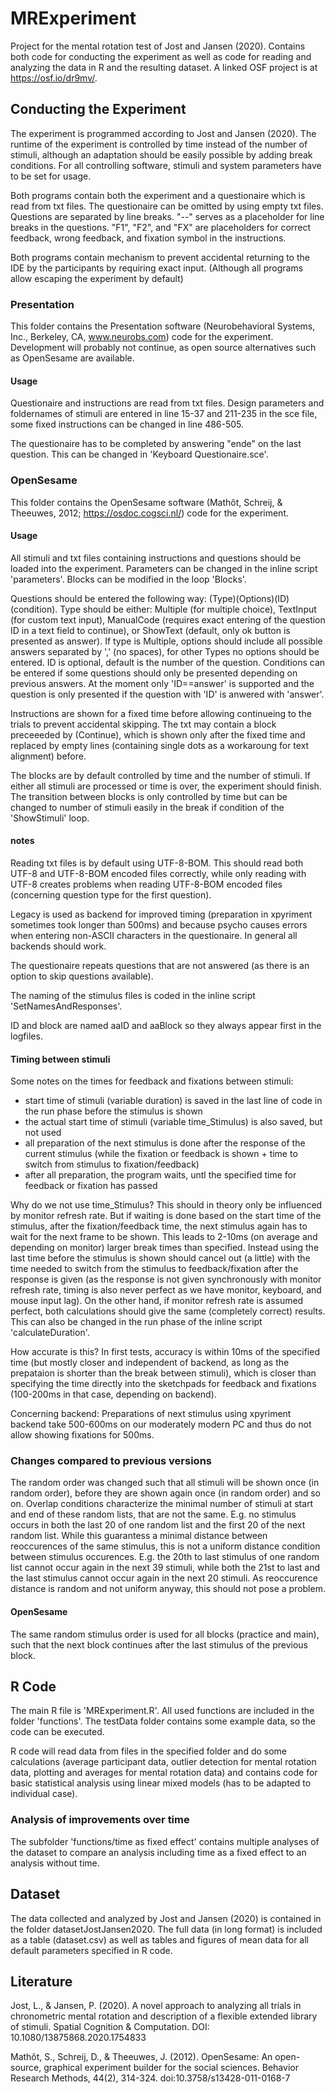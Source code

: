 # MRExperiment
Project for the mental rotation test of Jost and Jansen (2020). Contains both code for conducting the experiment as well as code for reading and analyzing the data in R and the resulting dataset. A linked OSF project is at https://osf.io/dr9mv/.

## Conducting the Experiment
The experiment is programmed according to Jost and Jansen (2020). The runtime of the experiment is controlled by time instead of the number of stimuli, although an adaptation should be easily possible by adding break conditions. For all controlling software, stimuli and system parameters have to be set for usage.

Both programs contain both the experiment and a questionaire which is read from txt files. The questionaire can be omitted by using empty txt files. Questions are separated by line breaks. "--" serves as a placeholder for line breaks in the questions. "F1", "F2", and "FX" are placeholders for correct feedback, wrong feedback, and fixation symbol in the instructions.

Both programs contain mechanism to prevent accidental returning to the IDE by the participants by requiring exact input. (Although all programs allow escaping the experiment by default)

### Presentation
This folder contains the Presentation software (Neurobehavioral Systems, Inc., Berkeley, CA, www.neurobs.com) code for the experiment. Development will probably not continue, as open source alternatives such as OpenSesame are available.
#### Usage
Questionaire and instructions are read from txt files. Design parameters and foldernames of stimuli are entered in line 15-37 and 211-235 in the sce file, some fixed instructions can be changed in line 486-505.

The questionaire has to be completed by answering "ende" on the last question. This can be changed in 'Keyboard Questionaire.sce'.
### OpenSesame
This folder contains the OpenSesame software (Mathôt, Schreij, & Theeuwes, 2012; https://osdoc.cogsci.nl/) code for the experiment. 
#### Usage
All stimuli and txt files containing instructions and questions should be loaded into the experiment. Parameters can be changed in the inline script 'parameters'. Blocks can be modified in the loop 'Blocks'.

Questions should be entered the following way: (Type)(Options)(ID)(condition). Type should be either: Multiple (for multiple choice), TextInput (for custom text input), ManualCode (requires exact entering of the question ID in a text field to continue), or ShowText (default, only ok button is presented as answer). If type is Multiple, options should include all possible answers separated by ',' (no spaces), for other Types no options should be entered. ID is optional, default is the number of the question. Conditions can be entered if some questions should only be presented depending on previous answers. At the moment only 'ID==answer' is supported and the question is only presented if the question with 'ID' is anwered with 'answer'.

Instructions are shown for a fixed time before allowing continueing to the trials to prevent accidental skipping. The txt may contain a block preceeeded by (Continue), which is shown only after the fixed time and replaced by empty lines (containing single dots as a workaroung for text alignment) before.

The blocks are by default controlled by time and the number of stimuli. If either all stimuli are processed or time is over, the experiment should finish. The transition between blocks is only controlled by time but can be changed to number of stimuli easily in the break if condition of the 'ShowStimuli' loop.
#### notes
Reading txt files is by default using UTF-8-BOM. This should read both UTF-8 and UTF-8-BOM encoded files correctly, while only reading with UTF-8 creates problems when reading UTF-8-BOM encoded files (concerning question type for the first question).

Legacy is used as backend for improved timing (preparation in xpyriment sometimes took longer than 500ms) and because psycho causes errors when entering non-ASCII characters in the questionaire. In general all backends should work.

The questionaire repeats questions that are not answered (as there is an option to skip questions available). 

The naming of the stimulus files is coded in the inline script 'SetNamesAndResponses'.

ID and block are named aaID and aaBlock so they always appear first in the logfiles.

#### Timing between stimuli
Some notes on the times for feedback and fixations between stimuli:
- start time of stimuli (variable duration) is saved in the last line of code in the run phase before the stimulus is shown
- the actual start time of stimuli (variable time_Stimulus) is also saved, but not used
- all preparation of the next stimulus is done after the response of the current stimulus (while the fixation or feedback is shown + time to switch from stimulus to fixation/feedback)
- after all preparation, the program waits, untl the specified time for feedback or fixation has passed

Why do we not use time_Stimulus? 
This should in theory only be influenced by monitor refresh rate. But if waiting is done based on the start time of the stimulus, after the fixation/feedback time, the next stimulus again has to wait for the next frame to be shown. This leads to 2-10ms (on average and depending on monitor) larger break times than specified. Instead using the last time before the stimulus is shown should cancel out (a little) with the time needed to switch from the stimulus to feedback/fixation after the response is given (as the response is not given synchronously with monitor refresh rate, timing is also never perfect as we have monitor, keyboard, and mouse input lag). On the other hand, if monitor refresh rate is assumed perfect, both calculations should give the same (completely correct) results.
This can also be changed in the run phase of the inline script 'calculateDuration'.

How accurate is this? 
In first tests, accuracy is within 10ms of the specified time (but mostly closer and independent of backend, as long as the prepataion is shorter than the break between stimuli), which is closer than specifying the time directly into the sketchpads for feedback and fixations (100-200ms in that case, depending on backend).

Concerning backend: 
Preparations of next stimulus using xpyriment backend take 500-600ms on our moderately modern PC and thus do not allow showing fixations for 500ms.

### Changes compared to previous versions
The random order was changed such that all stimuli will be shown once (in random order), before they are shown again once (in random order) and so on. Overlap conditions characterize the minimal number of stimuli at start and end of these random lists, that are not the same. E.g. no stimulus occurs in both the last 20 of one random list and the first 20 of the next random list. While this guarantess a minimal distance between reoccurences of the same stimulus, this is not a uniform distance condition between stimulus occurences. E.g. the 20th to last stimulus of one random list cannot occur again in the next 39 stimuli, while both the 21st to last and the last stimulus cannot occur again in the next 20 stimuli. As reoccurence distance is random and not uniform anyway, this should not pose a problem.

#### OpenSesame
The same random stimulus order is used for all blocks (practice and main), such that the next block continues after the last stimulus of the previous block.

## R Code
The main R file is 'MRExperiment.R'. All used functions are included in the folder 'functions'. The testData folder contains some example data, so the code can be executed.

R code will read data from files in the specified folder and do some calculations (average participant data, outlier detection for mental rotation data, plotting and averages for mental rotation data) and contains code for basic statistical analysis using linear mixed models (has to be adapted to individual case).

### Analysis of improvements over time
The subfolder 'functions/time as fixed effect' contains multiple analyses of the dataset to compare an analysis including time as a fixed effect to an analysis without time.

## Dataset
The data collected and analyzed by Jost and Jansen (2020) is contained in the folder datasetJostJansen2020. The full data (in long format) is included as a table (dataset.csv) as well as tables and figures of mean data for all default parameters specified in R code.

## Literature 
Jost, L., & Jansen, P. (2020). A novel approach to analyzing all trials in chronometric mental rotation and description of a flexible extended library of stimuli. Spatial Cognition & Computation. DOI: 10.1080/13875868.2020.1754833

Mathôt, S., Schreij, D., & Theeuwes, J. (2012). OpenSesame: An open-source, graphical experiment builder for the social sciences. Behavior Research Methods, 44(2), 314-324. doi:10.3758/s13428-011-0168-7